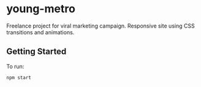 # young-metro

Freelance project for viral marketing campaign. Responsive site using CSS transitions and animations.

## Getting Started

To run:

```
npm start
```